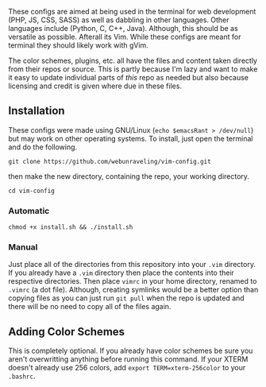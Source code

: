 These configs are aimed at being used in the terminal for web development (PHP, JS, CSS, SASS) as well as dabbling in other languages. Other languages include (Python, C, C++, Java). Although, this should be as versatile as possible. Afterall its Vim. While these configs are meant for terminal they should likely work with gVim.

The color schemes, plugins, etc. all have the files and content taken directly from their repos or source. This is partly because I'm lazy and want to make it easy to update individual parts of *this* repo as needed but also because licensing and credit is given where due in these files.

## Installation
These configs were made using GNU/Linux (`echo $emacsRant > /dev/null`) but may work on other operating systems. To install, just open the terminal and do the following.

`git clone https://github.com/webunraveling/vim-config.git`

then make the new directory, containing the repo, your working directory.

`cd vim-config`

### Automatic
`chmod +x install.sh && ./install.sh`

### Manual
Just place all of the directories from this repository into your `.vim` directory. If you already have a `.vim` directory then place the contents into their respective directories. Then place `vimrc` in your home directory, renamed to `.vimrc` (a dot file). Although, creating symlinks would be a better option than copying files as you can just run `git pull` when the repo is updated and there will be no need to copy all of the files again.

## Adding Color Schemes
This is completely optional. If you already have color schemes be sure you aren't overwritting anything before running this command. If your XTERM doesn't already use 256 colors, add `export TERM=xterm-256color` to your `.bashrc`.
